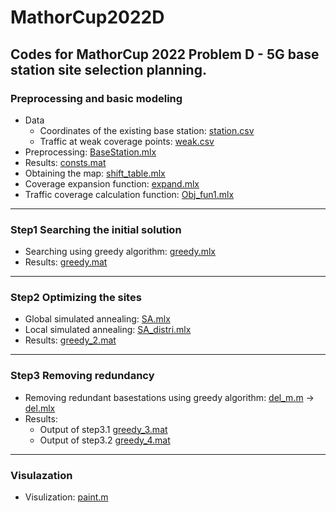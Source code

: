 # MathorCup2022D
Codes for MathorCup 2022 Problem D - 5G base station site selection planning.
----
### Preprocessing and basic modeling
- Data
  -  Coordinates of the existing base station: [station.csv](https://github.com/VoyagerXvoyagerx/MathorCup2022D/blob/main/station.csv)
  -  Traffic at weak coverage points: [weak.csv](https://github.com/VoyagerXvoyagerx/MathorCup2022D/blob/main/weak.csv)
- Preprocessing: [BaseStation.mlx](https://github.com/VoyagerXvoyagerx/MathorCup2022D/blob/main/BaseStation.mlx) 
- Results: [consts.mat](https://github.com/VoyagerXvoyagerx/MathorCup2022D/blob/main/consts.mat) 
- Obtaining the map: [shift_table.mlx](https://github.com/VoyagerXvoyagerx/MathorCup2022D/blob/main/shift_table.mlx) 
- Coverage expansion function: [expand.mlx](https://github.com/VoyagerXvoyagerx/MathorCup2022D/blob/main/Obj_fun1.mlx) 
- Traffic coverage calculation function: [Obj_fun1.mlx](https://github.com/VoyagerXvoyagerx/MathorCup2022D/blob/main/Obj_fun1.mlx) 
----
### Step1 Searching the initial solution
- Searching using greedy algorithm: [greedy.mlx](https://github.com/VoyagerXvoyagerx/MathorCup2022D/blob/main/greedy.mlx) 
- Results: [greedy.mat](https://github.com/VoyagerXvoyagerx/MathorCup2022D/blob/main/greedy.mat)
----
### Step2 Optimizing the sites
- Global simulated annealing: [SA.mlx](https://github.com/VoyagerXvoyagerx/MathorCup2022D/blob/main/SA.mlx) 
- Local simulated annealing: [SA_distri.mlx](https://github.com/VoyagerXvoyagerx/MathorCup2022D/blob/main/SA_distri.mlx) 
- Results: [greedy_2.mat](https://github.com/VoyagerXvoyagerx/MathorCup2022D/blob/main/greedy_2.mat)
----
### Step3 Removing redundancy
- Removing redundant basestations using greedy algorithm: [del_m.m](https://github.com/VoyagerXvoyagerx/MathorCup2022D/blob/main/del_m.m)  ->  [del.mlx](https://github.com/VoyagerXvoyagerx/MathorCup2022D/blob/main/del.mlx) 
- Results:
  - Output of step3.1 [greedy_3.mat](https://github.com/VoyagerXvoyagerx/MathorCup2022D/blob/main/greedy_3.mat)
  - Output of step3.2 [greedy_4.mat](https://github.com/VoyagerXvoyagerx/MathorCup2022D/blob/main/greedy_4.mat)
----
### Visulazation
- Visulization: [paint.m](https://github.com/VoyagerXvoyagerx/MathorCup2022D/blob/main/paint.m)
